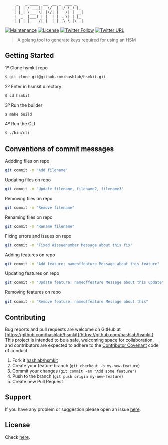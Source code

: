 ```
     _   _ ____  __  __ _  ___ _
    | | | / ___||  \/  | |/ (_) |_
    | |_| \___ \| |\/| | ' /| | __|
    |  _  |___) | |  | | . \| | |_
    |_| |_|____/|_|  |_|_|\_\_|\__|
```

[![Maintenance](https://img.shields.io/maintenance/yes/2018.svg)]() [![License](https://img.shields.io/github/license/hashlab/hsmkit.svg)](https://github.com/hashlab/hsmkit/blob/master/LICENSE) [![Twitter Follow](https://img.shields.io/twitter/follow/chrisenytc.svg?style=social&label=Follow)](http://twitter.com/chrisenytc) [![Twitter URL](https://img.shields.io/twitter/url/http/shields.io.svg?style=social)](https://twitter.com/intent/tweet?text=Awesome%20https://github.com/hashlab/hsmkit%20via%20@chrisenytc)

> A golang tool to generate keys required for using an HSM

## Getting Started

1º Clone hsmkit repo

```bash
$ git clone git@github.com:hashlab/hsmkit.git
```

2º Enter in hsmkit directory
```bash
$ cd hsmkit
```

3º Run the builder
```bash
$ make build
```

4º Run the CLI
```bash
$ ./bin/cli
```

## Conventions of commit messages

Addding files on repo

```bash
git commit -m "Add filename"
```

Updating files on repo

```bash
git commit -m "Update filename, filename2, filename3"
```

Removing files on repo

```bash
git commit -m "Remove filename"
```

Renaming files on repo

```bash
git commit -m "Rename filename"
```

Fixing errors and issues on repo

```bash
git commit -m "Fixed #issuenumber Message about this fix"
```

Adding features on repo

```bash
git commit -m "Add feature: nameoffeature Message about this feature"
```

Updating features on repo

```bash
git commit -m "Update feature: nameoffeature Message about this update"
```

Removing features on repo

```bash
git commit -m "Remove feature: nameoffeature Message about this"
```

## Contributing

Bug reports and pull requests are welcome on GitHub at [https://github.com/hashlab/hsmkit](https://github.com/hashlab/hsmkit). This project is intended to be a safe, welcoming space for collaboration, and contributors are expected to adhere to the [Contributor Covenant](http://contributor-covenant.org) code of conduct.

1. Fork it [hashlab/hsmkit](https://github.com/hashlab/hsmkit/fork)
2. Create your feature branch (`git checkout -b my-new-feature`)
3. Commit your changes (`git commit -am "Add some feature"`)
4. Push to the branch (`git push origin my-new-feature`)
5. Create new Pull Request

## Support
If you have any problem or suggestion please open an issue [here](https://github.com/hashlab/hsmkit/issues).

## License 

Check [here](LICENSE).
